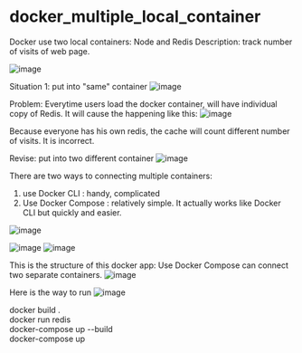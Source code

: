 # docker_multiple_local_container

Docker use two local containers: Node and Redis
Description: track number of visits of web page.

![image](https://user-images.githubusercontent.com/46542567/96537974-7b9fd000-1265-11eb-8a1e-2eaf650a84ce.png)

Situation 1: put into "same" container
![image](https://user-images.githubusercontent.com/46542567/96538034-97a37180-1265-11eb-9921-2e5648caf52f.png)

Problem:
Everytime users load the docker container, will have individual copy of Redis. It will cause the happening like this:
![image](https://user-images.githubusercontent.com/46542567/96538111-c4f01f80-1265-11eb-8a9e-341e9455c53a.png)

Because everyone has his own redis, the cache will count different number of visits. It is incorrect.


Revise: put into two different container
![image](https://user-images.githubusercontent.com/46542567/96538170-ebae5600-1265-11eb-925e-42df2862b899.png)

There are two ways to connecting multiple containers:
1. use Docker CLI : handy, complicated
2. Use Docker Compose : relatively simple. It actually works like Docker CLI but quickly and easier.

![image](https://user-images.githubusercontent.com/46542567/96538185-f4069100-1265-11eb-9dc5-bd853f54d923.png)

![image](https://user-images.githubusercontent.com/46542567/96538269-3203b500-1266-11eb-9725-912cf0404abc.png)
![image](https://user-images.githubusercontent.com/46542567/96538297-3def7700-1266-11eb-8cdd-240c7ac8ed64.png)

This is the structure of this docker app: Use Docker Compose can connect two separate containers.
![image](https://user-images.githubusercontent.com/46542567/96538310-45168500-1266-11eb-9860-d43b91870e02.png)

Here is the way to run
![image](https://user-images.githubusercontent.com/46542567/96538410-77c07d80-1266-11eb-960b-dbbdfb2af9b5.png)

docker build . <br>
docker run redis <br>
docker-compose up --build <br>
docker-compose up <br>

